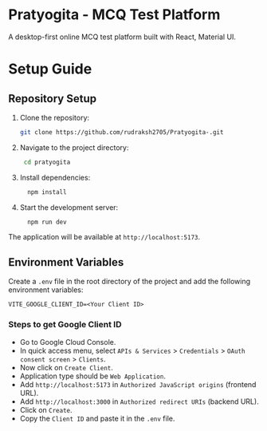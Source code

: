# Pratyogita - MCQ Test Platform

A desktop-first online MCQ test platform built with React, Material UI.

# Setup Guide
## Repository Setup

1. Clone the repository:
   ```bash
   git clone https://github.com/rudraksh2705/Pratyogita-.git
   ```
2. Navigate to the project directory:
   ```bash  
    cd pratyogita
    ```
3. Install dependencies:
    ```bash  
      npm install
      ```
4. Start the development server:
    ```bash
      npm run dev
      ```
The application will be available at `http://localhost:5173`.

## Environment Variables
Create a `.env` file in the root directory of the project and add the following environment variables:

```env
VITE_GOOGLE_CLIENT_ID=<Your Client ID>    
```

### Steps to get Google Client ID
- Go to Google Cloud Console.
- In quick access menu, select `APIs & Services` > `Credentials` > `OAuth consent screen` > `Clients`.
- Now click on `Create Client`.
- Application type should be `Web Application`.
- Add `http://localhost:5173` in `Authorized JavaScript origins` (frontend URL).
- Add `http://localhost:3000` in `Authorized redirect URIs` (backend URL).
- Click on `Create`.
- Copy the `Client ID` and paste it in the `.env` file.